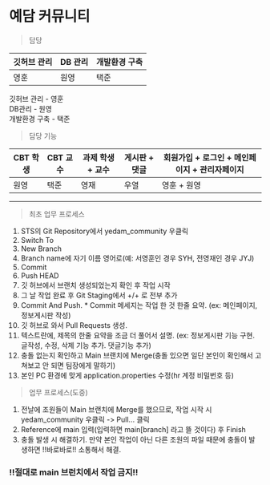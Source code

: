 # 예담 커뮤니티

> 담당
<table>
 <thead>
   <th>깃허브 관리</th>
   <th>DB 관리</th>
   <th>개발환경 구축</th>
 </thead>
 <tbody>
   <td>영훈</td>
   <td>원영</td>
   <td>택준</td>
 </tbody>
</table>
깃허브 관리 - 영훈 <br>
DB관리 - 원영 <br>
개발환경 구축 - 택준

> 담당 기능
<table>
 <thead>
   <th>CBT 학생</th>
   <th>CBT 교수</th>
   <th>과제 학생 + 교수</th>
   <th>게시판 + 댓글</th>
   <th>회원가입 + 로그인 + 메인페이지 + 관리자페이지</th>
 </thead>
 <tbody>
   <td>원영</td>
   <td>택준</td>
   <td>영재</td>
   <td>우열</td>
   <td>영훈 + 원영</td>
 </tbody>
</table>


<hr>

>  최초 업무 프로세스
1. STS의 Git Repository에서 yedam_community 우클릭
2. Switch To
3. New Branch
4. Branch name에 자기 이름 영어로(예: 서영훈인 경우 SYH, 전영재인 경우 JYJ)
5. Commit
6. Push HEAD
7. 깃 허브에서 브랜치 생성되었는지 확인 후 작업 시작
8. 그 날 작업 완료 후 Git Staging에서 +/+ 로 전부 추가
9. Commit And Push. * Commit 메세지는 작업 한 것 한줄 요약. (ex: 메인페이지, 정보게시판 작성)
10. 깃 허브로 와서 Pull Requests 생성.
11. 텍스트란에, 제목의 한줄 요약을 조금 더 풀어서 설명. (ex: 정보게시판 기능 구현. 글작성, 수정, 삭제 기능 추가. 댓글기능 추가)
12. 충돌 없는지 확인하고 Main 브랜치에 Merge(충돌 있으면 일단 본인이 확인해서 고쳐보고 안 되면 팀장에게 말하기)
13. 본인 PC 환경에 맞게 application.properties 수정(hr 계정 비밀번호 등)

>  업무 프로세스(도중)
1. 전날에 조원들이 Main 브랜치에 Merge를 했으므로, 작업 시작 시 yedam_community 우클릭 -> Pull... 클릭
2. Reference에 main 입력(입력하면 main[branch] 라고 뜰 것이다) 후 Finish
3. 충돌 발생 시 해결하기. 만약 본인 작업이 아닌 다른 조원의 파일 때문에 충돌이 발생하면 !!바로바로!! 소통해서 해결.
<h3>!!절대로 main 브런치에서 작업 금지!!</h3> 
